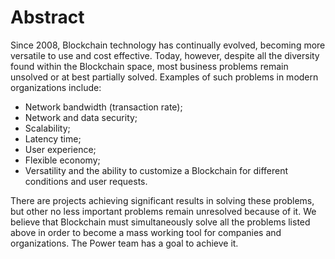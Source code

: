 # Abstract

Since 2008, Blockchain technology has continually evolved, becoming more versatile to use and cost effective. Today, however, despite all the diversity found within the Blockchain space, most business problems remain unsolved or at best partially solved. Examples of such problems in modern organizations include:

- Network bandwidth (transaction rate);
- Network and data security;
- Scalability;
- Latency time;
- User experience;
- Flexible economy;
- Versatility and the ability to customize a Blockchain for different conditions and user requests.

There are projects achieving significant results in solving these problems, but other no less important problems remain unresolved because of it.
We believe that Blockchain must simultaneously solve all the problems listed above in order to become a mass working tool for companies and organizations.
The Power team has a goal to achieve it.
